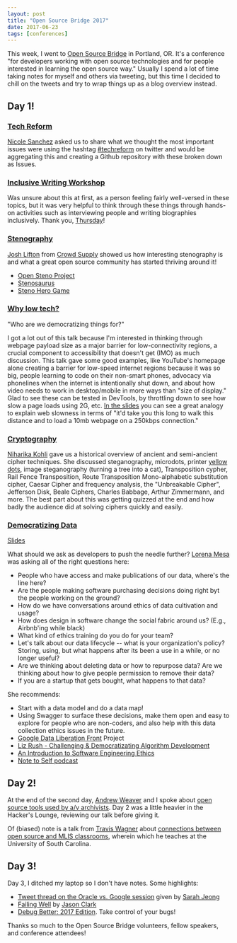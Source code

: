 ```yaml
---
layout: post
title: "Open Source Bridge 2017"
date: 2017-06-23
tags: [conferences]
---
```


This week, I went to [Open Source Bridge](http://opensourcebridge.org/) in Portland, OR. It's a conference "for developers working with open source technologies and for people interested in learning the open source way." Usually I spend a lot of time taking notes for myself and others via tweeting, but this time I decided to chill on the tweets and try to wrap things up as a blog overview instead.

## Day 1!

### [Tech Reform](http://opensourcebridge.org/sessions/2090)

[Nicole Sanchez](https://twitter.com/nmsanchez) asked us to share what we thought the most important issues were using the hashtag [#techreform](https://twitter.com/search?q=%23techreform) on twitter and would be aggregating this and creating a Github repository with these broken down as Issues.

### [Inclusive Writing Workshop](http://opensourcebridge.org/sessions/2047)

Was unsure about this at first, as a person feeling fairly well-versed in these topics, but it was very helpful to think through these things through hands-on activities such as interviewing people and writing biographies inclusively. Thank you, [Thursday](https://twitter.com/thursdayb)!

### [Stenography](http://opensourcebridge.org/sessions/2018)

[Josh Lifton](https://www.crowdsupply.com/) from [Crowd Supply](https://www.crowdsupply.com/) showed us how interesting stenography is and what a great open source community has started thriving around it!

* [Open Steno Project](http://www.openstenoproject.org/)
* [Stenosaurus](http://stenosaurus.com/)
* [Steno Hero Game](https://www.crowdsupply.com/open-steno-project/steno-hero)

### [Why low tech?](http://opensourcebridge.org/sessions/2000)

"Who are we democratizing things for?"

I got a lot out of this talk because I'm interested in thinking through webpage payload size as a major barrier for low-connectivity regions, a crucial component to accessibility that doesn't get (IMO) as much discussion. This talk gave some good examples, like YouTube's homepage alone creating a barrier for low-speed internet regions because it was so big, people learning to code on their non-smart phones, advocacy via phonelines when the internet is intentionally shut down, and about how video needs to work in desktop/mobile in more ways than "size of display." Glad to see these can be tested in DevTools, by throttling down to see how slow a page loads using 2G, etc. [In the slides](https://speakerdeck.com/ericmann/the-future-of-the-web-is-low-tech) you can see a great analogy to explain web slowness in terms of "it'd take you this long to walk this distance and to load a 10mb webpage on a 250kbps connection."

### [Cryptography](http://opensourcebridge.org/sessions/1946)

[Niharika Kohli](https://twitter.com/niharikakohli29) gave us a historical overview of ancient and semi-ancient cipher techniques. She discussed steganography, microdots, printer [yellow dots](seeingyellow.com), image steganography (turning a tree into a cat), Transposition cypher, Rail Fence Transposition, Route Transposition
Mono-alphabetic substitution cipher, Caesar Cipher and frequency analysis, the "Unbreakable Cipher", Jefferson Disk, Beale Ciphers, Charles Babbage, Arthur Zimmermann, and more. The best part about this was getting quizzed at the end and how badly the audience did at solving ciphers quickly and easily.

### [Democratizing Data](http://opensourcebridge.org/sessions/1994)

[Slides](https://docs.google.com/presentation/d/1XJZJPq9sT9KoolleFIgRXBV7ZDmMBY1WXtJchGOhAXY/edit)

What should we ask as developers to push the needle further? [Lorena Mesa](twitter.com/loooorenanicole) was asking all of the right questions here:

* People who have access and make publications of our data, where's the line here?
* Are the people making software purchasing decisions doing right byt the people working on the ground?
* How do we have conversations around ethics of data cultivation and usage?
* How does design in software change the social fabric around us? (E.g., Airbnb'ing while black)
* What kind of ethics training do you do for your team?
* Let's talk about our data lifecycle -- what is your organization's policy? Storing, using, but what happens after its been a use in a while, or no longer useful?
* Are we thinking about deleting data or how to repurpose data? Are we thinking about how to give people permission to remove their data?
* If you are a startup that gets bought, what happens to that data?

She recommends:
* Start with a data model and do a data map!
* Using Swagger to surface these decisions, make them open and easy to explore for people who are non-coders, and also help with this data collection ethics issues in the future.
* [Google Data Liberation Front](https://en.wikipedia.org/wiki/Google_Data_Liberation_Front) Project
* [Liz Rush - Challenging & Democratizating Algorithm Development](https://vimeo.com/191122820)
* [An Introduction to Software Engineering Ethics](https://www.scu.edu/media/ethics-center/technology-ethics/Instructors.pdf)
* [Note to Self podcast](http://www.wnyc.org/shows/notetoself)

## Day 2!

At the end of the second day, [Andrew Weaver](https://privatezero.github.io/) and I spoke about [open source tools used by a/v archivists](http://opensourcebridge.org/sessions/1958). Day 2 was a little heavier in the Hacker's Lounge, reviewing our talk before giving it.

Of (biased) note is a talk from [Travis Wagner](http://travislwagner.com/) about [connections between open source and MLIS classrooms](http://opensourcebridge.org/sessions/1979), wherein which he teaches at the University of South Carolina.

## Day 3!

Day 3, I ditched my laptop so I don't have notes. Some highlights:

* [Tweet thread on the Oracle vs. Google session](https://twitter.com/lyzidiamond/status/877935472835571712) given by [Sarah Jeong](https://sarahjeong.net/)
* [Failing Well](https://speakerdeck.com/jasonrclark/failing-well) by [Jason Clark](http://jasonrclark.com/)
* [Debug Better: 2017 Edition](http://opensourcebridge.org/sessions/2070). Take control of your bugs!

Thanks so much to the Open Source Bridge volunteers, fellow speakers, and conference attendees!
